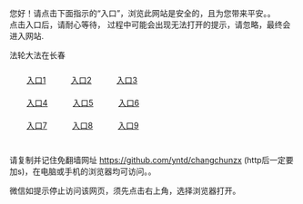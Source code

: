您好！请点击下面指示的“入口”，浏览此网站是安全的，且为您带来平安。。 <br/>
点击入口后，请耐心等待， 过程中可能会出现无法打开的提示，请忽略，最终会进入网站. </br>

法轮大法在长春<br/>
<div style="padding:10px"><a style="margin:20px" target="_blank" href="https://d2esbecb215uqt.cloudfront.net/2Qpsp?rzcpzqn" id="ccLink1" rel="nofollow">入口1</a> <a target="_blank" style="margin:20px" href="https://d3rg2whg6q37d7.cloudfront.net/2Qpsp?xhvss" id="ccLink2" rel="nofollow">入口2</a> <a style="margin:20px" target="_blank" href="https://d60qh40xc42jc.cloudfront.net/2Qpsp?fnjqxffw" id="ccLink3" rel="nofollow">入口3</a></div>

<div style="padding:10px" ><a style="margin:20px" target="_blank" href="https://d2esbecb215uqt.cloudfront.net/2Qpsp?rzcpzqn" id="ccLink4" rel="nofollow">入口4</a> <a style="margin:20px" href="https://d3rg2whg6q37d7.cloudfront.net/2Qpsp?xhvss" target="_blank" id="ccLink5" rel="nofollow">入口5</a> <a style="margin:20px" href="https://d60qh40xc42jc.cloudfront.net/2Qpsp?fnjqxffw" target="_blank" id="ccLink6" rel="nofollow">入口6</a></div>

<div style="padding:10px"><a style="margin:20px" target="_blank" href="https://d2esbecb215uqt.cloudfront.net/2Qpsp?rzcpzqn" id="ccLink7" rel="nofollow">入口7</a> <a style="margin:20px" href="https://d3rg2whg6q37d7.cloudfront.net/2Qpsp?xhvss" target="_blank" id="ccLink8" rel="nofollow">入口8</a> <a style="margin:20px" target="_blank" href="https://d60qh40xc42jc.cloudfront.net/2Qpsp?fnjqxffw" id="ccLink9" rel="nofollow">入口9</a></div>

<br/>



请复制并记住免翻墙网址 https://github.com/yntd/changchunzx (http后一定要加s)，在电脑或手机的浏览器均可访问。。<br/>

微信如提示停止访问该网页，须先点击右上角，选择浏览器打开。

